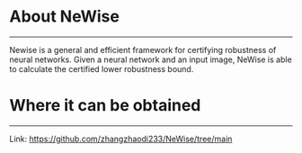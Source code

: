 # About NeWise
***
Newise is a general and efficient framework for certifying robustness of neural networks. Given a neural network and an input image, NeWise is able to calculate the certified lower robustness bound.

# Where it can be obtained
***
Link: https://github.com/zhangzhaodi233/NeWise/tree/main